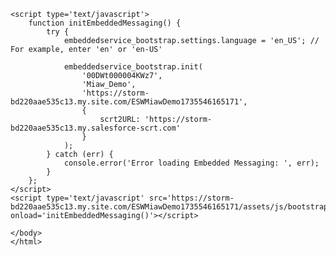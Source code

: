 <html>
    <body>
        
    <script type='text/javascript'>
    	function initEmbeddedMessaging() {
    		try {
    			embeddedservice_bootstrap.settings.language = 'en_US'; // For example, enter 'en' or 'en-US'
    
    			embeddedservice_bootstrap.init(
    				'00DWt000004KWz7',
    				'Miaw_Demo',
    				'https://storm-bd220aae535c13.my.site.com/ESWMiawDemo1735546165171',
    				{
    					scrt2URL: 'https://storm-bd220aae535c13.my.salesforce-scrt.com'
    				}
    			);
    		} catch (err) {
    			console.error('Error loading Embedded Messaging: ', err);
    		}
    	};
    </script>
    <script type='text/javascript' src='https://storm-bd220aae535c13.my.site.com/ESWMiawDemo1735546165171/assets/js/bootstrap.min.js' onload='initEmbeddedMessaging()'></script>

    </body>
    </html>

  
